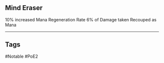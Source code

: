 ## Mind Eraser
10% increased Mana Regeneration Rate
6% of Damage taken Recouped as Mana

---
## Tags
#Notable
#PoE2
